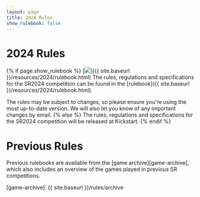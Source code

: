 ```yaml
---
layout: page
title: 2024 Rules
show_rulebook: false
---
```


2024 Rules
==========

{% if page.show_rulebook %}
  [<img class="left" src="{{ site.baseurl }}/resources/2024/rulebook.png" />]({{ site.baseurl }}/resources/2024/rulebook.html)
  The rules, regulations and specifications for the SR2024 competition can be
  found in the [rulebook]({{ site.baseurl }}/resources/2024/rulebook.html).

  The rules may be subject to changes, so please ensure you're using the most up-to-date version.
  We will also let you know of any important changes by email.
{% else %}
  The rules, regulations and specifications for the SR2024 competition will be released at Kickstart.
{% endif %}

Previous Rules
==============

Previous rulebooks are available from the [game archive][game-archive], which
also includes an overview of the games played in previous SR competitions.

[game-archive]: {{ site.baseurl }}/rules/archive
